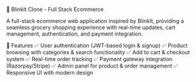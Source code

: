 🚀 BlinkIt Clone - Full Stack Ecommerce

A full-stack ecommerce web application inspired by BlinkIt, providing a seamless grocery shopping experience with real-time updates, cart management, authentication, and payment integration.


🌟 Features
✅ User authentication (JWT-based login & signup)
✅ Product browsing with categories & search functionality
✅ Add to cart & checkout system
✅ Real-time order tracking
✅ Payment gateway integration (Razorpay/Stripe)
✅ Admin panel for product & order management
✅ Responsive UI with modern design
